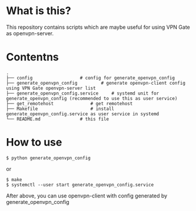 # What is this?
This repository contains scripts which are maybe useful for using VPN Gate as openvpn-server.

# Contentns
```
.
├── config					# config for generate_openvpn_config
├── generate_openvpn_config			# generate openvpn-client config using VPN Gate openvpn-server list
├── generate_openvpn_config.service		# systemd unit for generate_openvpn_config (recommended to use this as user service)
├── get_remotehost				# get remotehost
├── Makefile					# install generate_openvpn_config.service as user service in systemd
└── README.md				# this file
```

# How to use
```
$ python generate_openvpn_config
```

or

```
$ make
$ systemctl --user start generate_openvpn_config.service
```

After above, you can use openvpn-client with config generated by generate_openvpn_config
